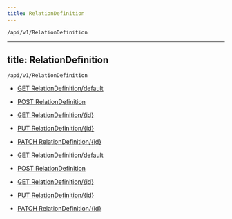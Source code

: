 ```yaml
---
title: RelationDefinition
---
```


```http
/api/v1/RelationDefinition
```

---
title: RelationDefinition
---

```http
/api/v1/RelationDefinition
```




* [GET RelationDefinition/default](v1RelationDefinitionEntity_DefaultRelationDefinitionEntity.md)

* [POST RelationDefinition](v1RelationDefinitionEntity_PostRelationDefinitionEntity.md)

* [GET RelationDefinition/{id}](v1RelationDefinitionEntity_GetRelationDefinitionEntity.md)

* [PUT RelationDefinition/{id}](v1RelationDefinitionEntity_PutRelationDefinitionEntity.md)

* [PATCH RelationDefinition/{id}](v1RelationDefinitionEntity_PatchRelationDefinitionEntity.md)


* [GET RelationDefinition/default](v1RelationDefinitionEntity_DefaultRelationDefinitionEntity.md)

* [POST RelationDefinition](v1RelationDefinitionEntity_PostRelationDefinitionEntity.md)

* [GET RelationDefinition/{id}](v1RelationDefinitionEntity_GetRelationDefinitionEntity.md)

* [PUT RelationDefinition/{id}](v1RelationDefinitionEntity_PutRelationDefinitionEntity.md)

* [PATCH RelationDefinition/{id}](v1RelationDefinitionEntity_PatchRelationDefinitionEntity.md)